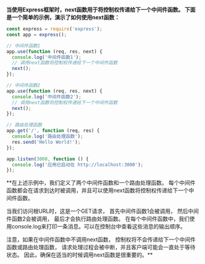 **当使用Express框架时，next函数用于将控制权传递给下一个中间件函数。
下面是一个简单的示例，演示了如何使用next函数：**

```javascript
const express = require('express');
const app = express();

// 中间件函数1
app.use(function (req, res, next) {
  console.log('中间件函数1');
  // 调用next函数将控制权传递给下一个中间件函数
  next();
});

// 中间件函数2
app.use(function (req, res, next) {
  console.log('中间件函数2');
  // 调用next函数将控制权传递给下一个中间件函数
  next();
});

// 路由处理函数
app.get('/', function (req, res) {
  console.log('路由处理函数');
  res.send('Hello World!');
});

app.listen(3000, function () {
  console.log('应用已启动在 http://localhost:3000');
});
```

**在上述示例中，我们定义了两个中间件函数和一个路由处理函数。
每个中间件函数都会在请求到达时被调用，并且可以使用next函数将控制权传递给下一个中间件函数。

当我们访问根URL时，这是一个GET请求，
首先中间件函数1会被调用，
然后中间件函数2会被调用，
最后才会执行路由处理函数。
在每个中间件函数中，我们使用console.log来打印一条消息。可以在控制台中查看这些消息的输出顺序。

注意，如果在中间件函数中不调用next函数，
控制权将不会传递给下一个中间件函数或路由处理函数，
请求处理过程会被中断，并且客户端可能会一直处于等待状态。
因此，确保在适当的时候调用next函数是很重要的。**